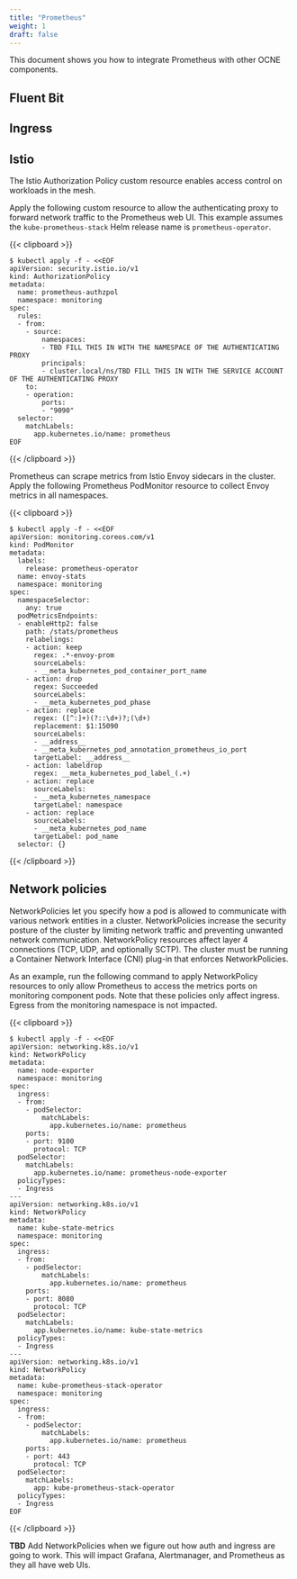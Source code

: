 ```yaml
---
title: "Prometheus"
weight: 1
draft: false
---
```

This document shows you how to integrate Prometheus with other OCNE components.

## Fluent Bit
## Ingress
## Istio

The Istio Authorization Policy custom resource enables access control on workloads in the mesh.

Apply the following custom resource to allow the authenticating proxy to forward network traffic to the Prometheus web UI. This example assumes the `kube-prometheus-stack` Helm release name is `prometheus-operator`.

{{< clipboard >}}
<div class="highlight">

```
$ kubectl apply -f - <<EOF
apiVersion: security.istio.io/v1
kind: AuthorizationPolicy
metadata:
  name: prometheus-authzpol
  namespace: monitoring
spec:
  rules:
  - from:
    - source:
        namespaces:
        - TBD FILL THIS IN WITH THE NAMESPACE OF THE AUTHENTICATING PROXY
        principals:
        - cluster.local/ns/TBD FILL THIS IN WITH THE SERVICE ACCOUNT OF THE AUTHENTICATING PROXY
    to:
    - operation:
        ports:
        - "9090"
  selector:
    matchLabels:
      app.kubernetes.io/name: prometheus
EOF
```
</div>
{{< /clipboard >}}

Prometheus can scrape metrics from Istio Envoy sidecars in the cluster. Apply the following Prometheus PodMonitor resource to collect Envoy metrics in all namespaces.

{{< clipboard >}}
<div class="highlight">

```
$ kubectl apply -f - <<EOF
apiVersion: monitoring.coreos.com/v1
kind: PodMonitor
metadata:
  labels:
    release: prometheus-operator
  name: envoy-stats
  namespace: monitoring
spec:
  namespaceSelector:
    any: true
  podMetricsEndpoints:
  - enableHttp2: false
    path: /stats/prometheus
    relabelings:
    - action: keep
      regex: .*-envoy-prom
      sourceLabels:
      - __meta_kubernetes_pod_container_port_name
    - action: drop
      regex: Succeeded
      sourceLabels:
      - __meta_kubernetes_pod_phase
    - action: replace
      regex: ([^:]+)(?::\d+)?;(\d+)
      replacement: $1:15090
      sourceLabels:
      - __address__
      - __meta_kubernetes_pod_annotation_prometheus_io_port
      targetLabel: __address__
    - action: labeldrop
      regex: __meta_kubernetes_pod_label_(.+)
    - action: replace
      sourceLabels:
      - __meta_kubernetes_namespace
      targetLabel: namespace
    - action: replace
      sourceLabels:
      - __meta_kubernetes_pod_name
      targetLabel: pod_name
  selector: {}
```
</div>
{{< /clipboard >}}

## Network policies
NetworkPolicies let you specify how a pod is allowed to communicate with various network entities in a cluster. NetworkPolicies increase the security posture of the cluster by limiting network traffic and preventing unwanted network communication. NetworkPolicy resources affect layer 4 connections (TCP, UDP, and optionally SCTP). The cluster must be running a Container Network Interface (CNI) plug-in that enforces NetworkPolicies.

As an example, run the following command to apply NetworkPolicy resources to only allow Prometheus to access the metrics ports on monitoring component pods. Note that these policies only affect ingress. Egress from the monitoring namespace is not impacted.

{{< clipboard >}}
<div class="highlight">

```
$ kubectl apply -f - <<EOF
apiVersion: networking.k8s.io/v1
kind: NetworkPolicy
metadata:
  name: node-exporter
  namespace: monitoring
spec:
  ingress:
  - from:
    - podSelector:
        matchLabels:
          app.kubernetes.io/name: prometheus
    ports:
    - port: 9100
      protocol: TCP
  podSelector:
    matchLabels:
      app.kubernetes.io/name: prometheus-node-exporter
  policyTypes:
  - Ingress
---
apiVersion: networking.k8s.io/v1
kind: NetworkPolicy
metadata:
  name: kube-state-metrics
  namespace: monitoring
spec:
  ingress:
  - from:
    - podSelector:
        matchLabels:
          app.kubernetes.io/name: prometheus
    ports:
    - port: 8080
      protocol: TCP
  podSelector:
    matchLabels:
      app.kubernetes.io/name: kube-state-metrics
  policyTypes:
  - Ingress
---
apiVersion: networking.k8s.io/v1
kind: NetworkPolicy
metadata:
  name: kube-prometheus-stack-operator
  namespace: monitoring
spec:
  ingress:
  - from:
    - podSelector:
        matchLabels:
          app.kubernetes.io/name: prometheus
    ports:
    - port: 443
      protocol: TCP
  podSelector:
    matchLabels:
      app: kube-prometheus-stack-operator
  policyTypes:
  - Ingress
EOF
```
</div>
{{< /clipboard >}}

**TBD** Add NetworkPolicies when we figure out how auth and ingress are going to work. This will impact Grafana, Alertmanager, and Prometheus as they all have web UIs.

